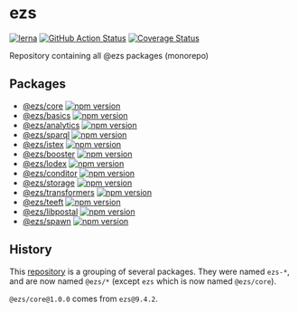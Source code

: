 # ezs

[![lerna](https://img.shields.io/badge/maintained%20with-lerna-cc00ff.svg)](https://lerna.js.org/)
[![GitHub Action Status](https://github.com/Inist-CNRS/ezs/actions/workflows/node.js.yml/badge.svg)](./.github/workflows/node.js.yml)
[![Coverage Status](https://coveralls.io/repos/github/Inist-CNRS/ezs/badge.svg?branch=master)](https://coveralls.io/github/Inist-CNRS/ezs?branch=master)

Repository containing all @ezs packages (monorepo)

## Packages

- [@ezs/core](./packages/core#readme) [![npm version](https://img.shields.io/npm/v/@ezs/core)](https://npm.im/@ezs/core)
- [@ezs/basics](./packages/basics#readme) [![npm version](https://img.shields.io/npm/v/@ezs/basics)](https://npm.im/@ezs/basics)
- [@ezs/analytics](./packages/analytics#readme) [![npm version](https://img.shields.io/npm/v/@ezs/analytics)](https://npm.im/@ezs/analytics)
- [@ezs/sparql](./packages/sparql#readme) [![npm version](https://img.shields.io/npm/v/@ezs/sparql)](https://npm.im/@ezs/sparql)
- [@ezs/istex](./packages/istex#readme) [![npm version](https://img.shields.io/npm/v/@ezs/istex)](https://npm.im/@ezs/istex)
- [@ezs/booster](./packages/booster#readme) [![npm version](https://img.shields.io/npm/v/@ezs/booster)](https://npm.im/@ezs/booster)
- [@ezs/lodex](./packages/lodex#readme) [![npm version](https://img.shields.io/npm/v/@ezs/lodex)](https://npm.im/@ezs/lodex)
- [@ezs/conditor](./packages/conditor#readme) [![npm version](https://img.shields.io/npm/v/@ezs/conditor)](https://npm.im/@ezs/conditor)
- [@ezs/storage](./packages/storage#readme) [![npm version](https://img.shields.io/npm/v/@ezs/storage)](https://npm.im/@ezs/storage)
- [@ezs/transformers](./packages/transformers#readme) [![npm version](https://img.shields.io/npm/v/@ezs/transformers)](https://npm.im/@ezs/transformers)
- [@ezs/teeft](./packages/teeft#readme) [![npm version](https://img.shields.io/npm/v/@ezs/teeft)](https://npm.im/@ezs/teeft)
- [@ezs/libpostal](./packages/libpostal#readme) [![npm version](https://img.shields.io/npm/v/@ezs/libpostal)](https://npm.im/@ezs/libpostal)
- [@ezs/spawn](./packages/spawn#readme) [![npm version](https://img.shields.io/npm/v/@ezs/spawn)](https://npm.im/@ezs/spawn)

## History

This [repository](https://github.com/Inist-CNRS/ezs) is a grouping of several packages.
They were named `ezs-*`, and are now named `@ezs/*`  (except `ezs` which is now named `@ezs/core`).

`@ezs/core@1.0.0` comes from `ezs@9.4.2`.
